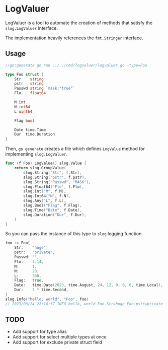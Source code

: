 # LogValuer

LogValuer is a tool to automate the creation of methods that satisfy the `slog.LogValuer` interface.

The implementation heavily references the `fmt.Stringer` interface.

## Usage

```go
//go:generate go run ../../cmd/logvaluer/logvaluer.go -type=Foo

type Foo struct {
	Str    string
	pstr   string
	Passwd string `mask:"true"`
	Flo    float64

	M int
	N int64
	L uint64

	Flag bool

	Date time.Time
	Dur  time.Duration
}
```

Then, `go generate` creates a file which defines `LogValue` method for implementing `slog.LogValuer`.

```go
func (f Foo) LogValue() slog.Value {
	return slog.GroupValue(
		slog.String("Str", f.Str),
		slog.String("pstr", f.pstr),
		slog.String("Passwd", "MASK"),
		slog.Float64("Flo", f.Flo),
		slog.Int("M", f.M),
		slog.Int64("N", f.N),
		slog.Any("L", f.L),
		slog.Bool("Flag", f.Flag),
		slog.Time("Date", f.Date),
		slog.Duration("Dur", f.Dur),
	)
}
```

So you can pass the instance of this type to `slog` logging function.

```go
foo := Foo{
	Str:    "hoge",
	pstr:   "private",
	Passwd: "",
	Flo:    3.14,
	M:      1,
	N:      20,
	L:      300,
	Flag:   true,
	Date:   time.Date(2023, time.August, 24, 12, 0, 0, 0, time.Local),
	Dur:    3 * time.Second,
}
slog.Info("hello, world", "Foo", foo)
// 2023/08/24 22:14:57 INFO hello, world Foo.Str=hoge Foo.pstr=private Foo.Passwd=MASK Foo.Flo=3.14 Foo.M=1 Foo.N=20 Foo.L=300 Foo.Flag=true Foo.Date=2023-08-24T12:00:00.000+09:00 Foo.Dur=3s
```

## TODO

- Add support for type alias
- Add support for select multiple types at once
- Add support for exclude private struct field
